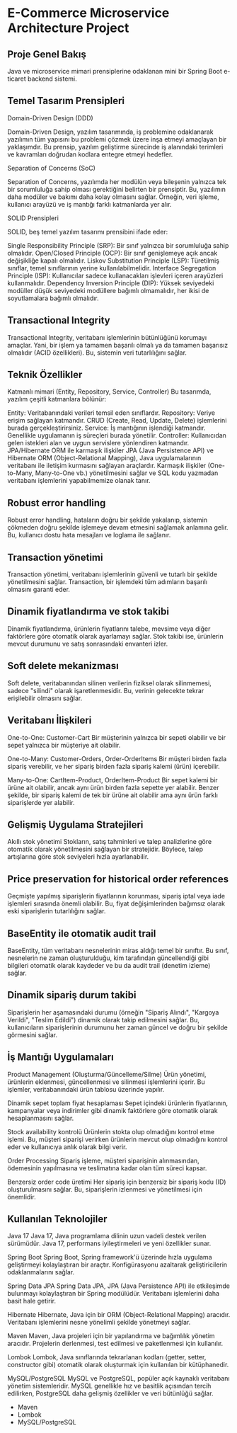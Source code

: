 # E-Commerce Microservice Architecture Project

## Proje Genel Bakış
Java ve microservice mimari prensiplerine odaklanan mini bir Spring Boot e-ticaret backend sistemi.

## Temel Tasarım Prensipleri

Domain-Driven Design (DDD)

Domain-Driven Design, yazılım tasarımında, iş problemine odaklanarak yazılımın tüm yapısını bu problemi çözmek üzere inşa etmeyi amaçlayan bir yaklaşımdır. Bu prensip, yazılım geliştirme sürecinde iş alanındaki terimleri ve kavramları doğrudan kodlara entegre etmeyi hedefler.

Separation of Concerns (SoC)

Separation of Concerns, yazılımda her modülün veya bileşenin yalnızca tek bir sorumluluğa sahip olması gerektiğini belirten bir prensiptir. Bu, yazılımın daha modüler ve bakımı daha kolay olmasını sağlar. Örneğin, veri işleme, kullanıcı arayüzü ve iş mantığı farklı katmanlarda yer alır.

SOLID Prensipleri

SOLID, beş temel yazılım tasarımı prensibini ifade eder:

Single Responsibility Principle (SRP): Bir sınıf yalnızca bir sorumluluğa sahip olmalıdır.
Open/Closed Principle (OCP): Bir sınıf genişlemeye açık ancak değişikliğe kapalı olmalıdır.
Liskov Substitution Principle (LSP): Türetilmiş sınıflar, temel sınıflarının yerine kullanılabilmelidir.
Interface Segregation Principle (ISP): Kullanıcılar sadece kullanacakları işlevleri içeren arayüzleri kullanmalıdır.
Dependency Inversion Principle (DIP): Yüksek seviyedeki modüller düşük seviyedeki modüllere bağımlı olmamalıdır, her ikisi de soyutlamalara bağımlı olmalıdır.

## Transactional Integrity
Transactional Integrity, veritabanı işlemlerinin bütünlüğünü korumayı amaçlar. Yani, bir işlem ya tamamen başarılı olmalı ya da tamamen başarısız olmalıdır (ACID özellikleri). Bu, sistemin veri tutarlılığını sağlar.

## Teknik Özellikler
Katmanlı mimari (Entity, Repository, Service, Controller)
Bu tasarımda, yazılım çeşitli katmanlara bölünür:

Entity: Veritabanındaki verileri temsil eden sınıflardır.
Repository: Veriye erişim sağlayan katmandır. CRUD (Create, Read, Update, Delete) işlemlerini burada gerçekleştirirsiniz.
Service: İş mantığının işlendiği katmandır. Genellikle uygulamanın iş süreçleri burada yönetilir.
Controller: Kullanıcıdan gelen istekleri alan ve uygun servislere yönlendiren katmandır.
JPA/Hibernate ORM ile karmaşık ilişkiler
JPA (Java Persistence API) ve Hibernate ORM (Object-Relational Mapping), Java uygulamalarının veritabanı ile iletişim kurmasını sağlayan araçlardır. Karmaşık ilişkiler (One-to-Many, Many-to-One vb.) yönetilmesini sağlar ve SQL kodu yazmadan veritabanı işlemlerini yapabilmemize olanak tanır.

## Robust error handling
Robust error handling, hataların doğru bir şekilde yakalanıp, sistemin çökmeden doğru şekilde işlemeye devam etmesini sağlamak anlamına gelir. Bu, kullanıcı dostu hata mesajları ve loglama ile sağlanır.

## Transaction yönetimi
Transaction yönetimi, veritabanı işlemlerinin güvenli ve tutarlı bir şekilde yönetilmesini sağlar. Transaction, bir işlemdeki tüm adımların başarılı olmasını garanti eder.

## Dinamik fiyatlandırma ve stok takibi
Dinamik fiyatlandırma, ürünlerin fiyatlarını talebe, mevsime veya diğer faktörlere göre otomatik olarak ayarlamayı sağlar. Stok takibi ise, ürünlerin mevcut durumunu ve satış sonrasındaki envanteri izler.

## Soft delete mekanizması
Soft delete, veritabanından silinen verilerin fiziksel olarak silinmemesi, sadece "silindi" olarak işaretlenmesidir. Bu, verinin gelecekte tekrar erişilebilir olmasını sağlar.

## Veritabanı İlişkileri

One-to-One: Customer-Cart
Bir müşterinin yalnızca bir sepeti olabilir ve bir sepet yalnızca bir müşteriye ait olabilir.

One-to-Many: Customer-Orders, Order-OrderItems
Bir müşteri birden fazla sipariş verebilir, ve her sipariş birden fazla sipariş kalemi (ürün) içerebilir.

Many-to-One: CartItem-Product, OrderItem-Product
Bir sepet kalemi bir ürüne ait olabilir, ancak aynı ürün birden fazla sepette yer alabilir. Benzer şekilde, bir sipariş kalemi de tek bir ürüne ait olabilir ama aynı ürün farklı siparişlerde yer alabilir.

## Gelişmiş Uygulama Stratejileri

Akıllı stok yönetimi
Stokların, satış tahminleri ve talep analizlerine göre otomatik olarak yönetilmesini sağlayan bir stratejidir. Böylece, talep artışlarına göre stok seviyeleri hızla ayarlanabilir.

## Price preservation for historical order references
Geçmişte yapılmış siparişlerin fiyatlarının korunması, sipariş iptal veya iade işlemleri sırasında önemli olabilir. Bu, fiyat değişimlerinden bağımsız olarak eski siparişlerin tutarlılığını sağlar.

## BaseEntity ile otomatik audit trail
BaseEntity, tüm veritabanı nesnelerinin miras aldığı temel bir sınıftır. Bu sınıf, nesnelerin ne zaman oluşturulduğu, kim tarafından güncellendiği gibi bilgileri otomatik olarak kaydeder ve bu da audit trail (denetim izleme) sağlar.

## Dinamik sipariş durum takibi
Siparişlerin her aşamasındaki durumu (örneğin "Sipariş Alındı", "Kargoya Verildi", "Teslim Edildi") dinamik olarak takip edilmesini sağlar. Bu, kullanıcıların siparişlerinin durumunu her zaman güncel ve doğru bir şekilde görmesini sağlar.

## İş Mantığı Uygulamaları
Product Management (Oluşturma/Güncelleme/Silme)
Ürün yönetimi, ürünlerin eklenmesi, güncellenmesi ve silinmesi işlemlerini içerir. Bu işlemler, veritabanındaki ürün tablosu üzerinde yapılır.

Dinamik sepet toplam fiyat hesaplaması
Sepet içindeki ürünlerin fiyatlarının, kampanyalar veya indirimler gibi dinamik faktörlere göre otomatik olarak hesaplanmasını sağlar.

Stock availability kontrolü
Ürünlerin stokta olup olmadığını kontrol etme işlemi. Bu, müşteri siparişi verirken ürünlerin mevcut olup olmadığını kontrol eder ve kullanıcıya anlık olarak bilgi verir.

Order Processing
Sipariş işleme, müşteri siparişinin alınmasından, ödemesinin yapılmasına ve teslimatına kadar olan tüm süreci kapsar.

Benzersiz order code üretimi
Her sipariş için benzersiz bir sipariş kodu (ID) oluşturulmasını sağlar. Bu, siparişlerin izlenmesi ve yönetilmesi için önemlidir.

## Kullanılan Teknolojiler
Java 17
Java 17, Java programlama dilinin uzun vadeli destek verilen sürümüdür. Java 17, performans iyileştirmeleri ve yeni özellikler sunar.

Spring Boot
Spring Boot, Spring framework'ü üzerinde hızla uygulama geliştirmeyi kolaylaştıran bir araçtır. Konfigürasyonu azaltarak geliştiricilerin odaklanmalarını sağlar.

Spring Data JPA
Spring Data JPA, JPA (Java Persistence API) ile etkileşimde bulunmayı kolaylaştıran bir Spring modülüdür. Veritabanı işlemlerini daha basit hale getirir.

Hibernate
Hibernate, Java için bir ORM (Object-Relational Mapping) aracıdır. Veritabanı işlemlerini nesne yönelimli şekilde yönetmeyi sağlar.

Maven
Maven, Java projeleri için bir yapılandırma ve bağımlılık yönetim aracıdır. Projelerin derlenmesi, test edilmesi ve paketlenmesi için kullanılır.

Lombok
Lombok, Java sınıflarında tekrarlanan kodları (getter, setter, constructor gibi) otomatik olarak oluşturmak için kullanılan bir kütüphanedir.

MySQL/PostgreSQL
MySQL ve PostgreSQL, popüler açık kaynaklı veritabanı yönetim sistemleridir. MySQL genellikle hız ve basitlik açısından tercih edilirken, PostgreSQL daha gelişmiş özellikler ve veri bütünlüğü sağlar.
- Maven
- Lombok
- MySQL/PostgreSQL

